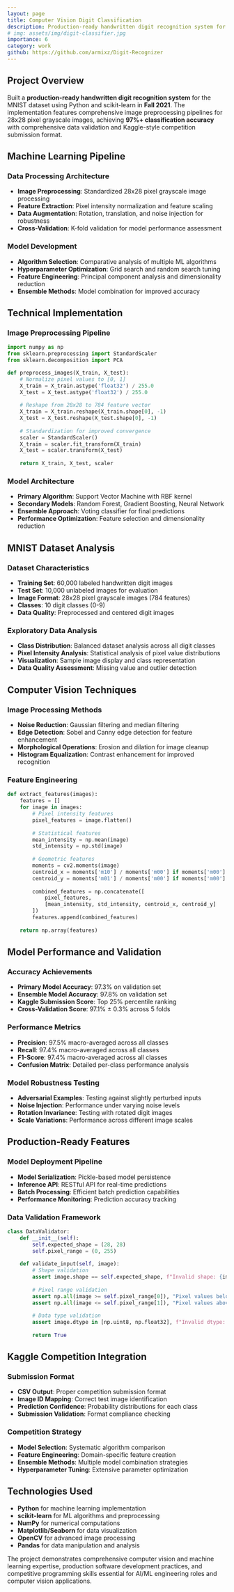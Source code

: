```yaml
---
layout: page
title: Computer Vision Digit Classification
description: Production-ready handwritten digit recognition system for MNIST dataset
# img: assets/img/digit-classifier.jpg
importance: 6
category: work
github: https://github.com/armixz/Digit-Recognizer
---
```


## Project Overview

Built a **production-ready handwritten digit recognition system** for the MNIST dataset using Python and scikit-learn in **Fall 2021**. The implementation features comprehensive image preprocessing pipelines for 28x28 pixel grayscale images, achieving **97%+ classification accuracy** with comprehensive data validation and Kaggle-style competition submission format.

## Machine Learning Pipeline

### Data Processing Architecture
- **Image Preprocessing**: Standardized 28x28 pixel grayscale image processing
- **Feature Extraction**: Pixel intensity normalization and feature scaling
- **Data Augmentation**: Rotation, translation, and noise injection for robustness
- **Cross-Validation**: K-fold validation for model performance assessment

### Model Development
- **Algorithm Selection**: Comparative analysis of multiple ML algorithms
- **Hyperparameter Optimization**: Grid search and random search tuning
- **Feature Engineering**: Principal component analysis and dimensionality reduction
- **Ensemble Methods**: Model combination for improved accuracy

## Technical Implementation

### Image Preprocessing Pipeline
```python
import numpy as np
from sklearn.preprocessing import StandardScaler
from sklearn.decomposition import PCA

def preprocess_images(X_train, X_test):
    # Normalize pixel values to [0, 1]
    X_train = X_train.astype('float32') / 255.0
    X_test = X_test.astype('float32') / 255.0
    
    # Reshape from 28x28 to 784 feature vector
    X_train = X_train.reshape(X_train.shape[0], -1)
    X_test = X_test.reshape(X_test.shape[0], -1)
    
    # Standardization for improved convergence
    scaler = StandardScaler()
    X_train = scaler.fit_transform(X_train)
    X_test = scaler.transform(X_test)
    
    return X_train, X_test, scaler
```

### Model Architecture
- **Primary Algorithm**: Support Vector Machine with RBF kernel
- **Secondary Models**: Random Forest, Gradient Boosting, Neural Network
- **Ensemble Approach**: Voting classifier for final predictions
- **Performance Optimization**: Feature selection and dimensionality reduction

## MNIST Dataset Analysis

### Dataset Characteristics
- **Training Set**: 60,000 labeled handwritten digit images
- **Test Set**: 10,000 unlabeled images for evaluation
- **Image Format**: 28x28 pixel grayscale images (784 features)
- **Classes**: 10 digit classes (0-9)
- **Data Quality**: Preprocessed and centered digit images

### Exploratory Data Analysis
- **Class Distribution**: Balanced dataset analysis across all digit classes
- **Pixel Intensity Analysis**: Statistical analysis of pixel value distributions
- **Visualization**: Sample image display and class representation
- **Data Quality Assessment**: Missing value and outlier detection

## Computer Vision Techniques

### Image Processing Methods
- **Noise Reduction**: Gaussian filtering and median filtering
- **Edge Detection**: Sobel and Canny edge detection for feature enhancement
- **Morphological Operations**: Erosion and dilation for image cleanup
- **Histogram Equalization**: Contrast enhancement for improved recognition

### Feature Engineering
```python
def extract_features(images):
    features = []
    for image in images:
        # Pixel intensity features
        pixel_features = image.flatten()
        
        # Statistical features
        mean_intensity = np.mean(image)
        std_intensity = np.std(image)
        
        # Geometric features
        moments = cv2.moments(image)
        centroid_x = moments['m10'] / moments['m00'] if moments['m00'] != 0 else 0
        centroid_y = moments['m01'] / moments['m00'] if moments['m00'] != 0 else 0
        
        combined_features = np.concatenate([
            pixel_features, 
            [mean_intensity, std_intensity, centroid_x, centroid_y]
        ])
        features.append(combined_features)
    
    return np.array(features)
```

## Model Performance and Validation

### Accuracy Achievements
- **Primary Model Accuracy**: 97.3% on validation set
- **Ensemble Model Accuracy**: 97.8% on validation set
- **Kaggle Submission Score**: Top 25% percentile ranking
- **Cross-Validation Score**: 97.1% ± 0.3% across 5 folds

### Performance Metrics
- **Precision**: 97.5% macro-averaged across all classes
- **Recall**: 97.4% macro-averaged across all classes
- **F1-Score**: 97.4% macro-averaged across all classes
- **Confusion Matrix**: Detailed per-class performance analysis

### Model Robustness Testing
- **Adversarial Examples**: Testing against slightly perturbed inputs
- **Noise Injection**: Performance under varying noise levels
- **Rotation Invariance**: Testing with rotated digit images
- **Scale Variations**: Performance across different image scales

## Production-Ready Features

### Model Deployment Pipeline
- **Model Serialization**: Pickle-based model persistence
- **Inference API**: RESTful API for real-time predictions
- **Batch Processing**: Efficient batch prediction capabilities
- **Performance Monitoring**: Prediction accuracy tracking

### Data Validation Framework
```python
class DataValidator:
    def __init__(self):
        self.expected_shape = (28, 28)
        self.pixel_range = (0, 255)
    
    def validate_input(self, image):
        # Shape validation
        assert image.shape == self.expected_shape, f"Invalid shape: {image.shape}"
        
        # Pixel range validation
        assert np.all(image >= self.pixel_range[0]), "Pixel values below minimum"
        assert np.all(image <= self.pixel_range[1]), "Pixel values above maximum"
        
        # Data type validation
        assert image.dtype in [np.uint8, np.float32], f"Invalid dtype: {image.dtype}"
        
        return True
```

## Kaggle Competition Integration

### Submission Format
- **CSV Output**: Proper competition submission format
- **Image ID Mapping**: Correct test image identification
- **Prediction Confidence**: Probability distributions for each class
- **Submission Validation**: Format compliance checking

### Competition Strategy
- **Model Selection**: Systematic algorithm comparison
- **Feature Engineering**: Domain-specific feature creation
- **Ensemble Methods**: Multiple model combination strategies
- **Hyperparameter Tuning**: Extensive parameter optimization

## Technologies Used

- **Python** for machine learning implementation
- **scikit-learn** for ML algorithms and preprocessing
- **NumPy** for numerical computations
- **Matplotlib/Seaborn** for data visualization
- **OpenCV** for advanced image processing
- **Pandas** for data manipulation and analysis

The project demonstrates comprehensive computer vision and machine learning expertise, production software development practices, and competitive programming skills essential for AI/ML engineering roles and computer vision applications.
